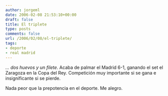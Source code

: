 ```yaml
---
author: jorgeml
date: 2006-02-08 21:53:10+00:00
draft: false
title: El triplete
type: posts
comments: false
url: /2006/02/08/el-triplete/
tags:
- deporte
- real madrid
---
```


_... dos huevos y un filete_. Acaba de palmar el Madrid 6-1, ganando el set el Zaragoza en la Copa del Rey. Competición muy importante si se gana e insignificante si se pierde.

Nada peor que la prepotencia en el deporte. Me alegro.
